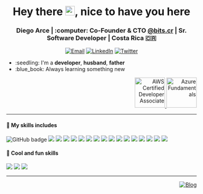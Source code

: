 <div align="center">
   <h1>Hey there <img src="https://media.giphy.com/media/hvRJCLFzcasrR4ia7z/giphy.gif" width="25px">, nice to have you here</h1>
</div>

<div align="center">
  <h3> Diego Arce | :computer: Co-Founder & CTO <a href="https://bits.cr">@bits.cr</a> | Sr. Software Developer | Costa Rica 🇨🇷</h3>
  <p>
    <a target="_blank" href="mailto:diego@arce.cr">
    <img alt="Email" src="https://img.shields.io/badge/diego@arce.cr-0078D4.svg?&style=flat&logo=Microsoft-Outlook&logoColor=white" /></a>
    <a target="_blank" href="https://www.linkedin.com/in/arcezd/"><img alt="LinkedIn" src="https://img.shields.io/badge/arcezd-0077B5.svg?&style=flat&logo=linkedin&logoColor=white" /></a>
    <a target="_blank" href="https://twitter.com/arcezd"><img alt="Twitter" src="https://img.shields.io/badge/@arcezd-1DA1F2.svg?&style=flat&logo=twitter&logoColor=white" /></a>
  </p>
</div>

<ul>
  <li>:seedling: I'm a <b>developer</b>, <b>husband</b>, <b>father</b></li>
  <li>:blue_book: Always learning something new</li>
</ul>

<p align="right">
  <a target="_blank" href="mailto:diego@arce.cr">
    <img src="https://images.youracclaim.com/size/680x680/images/2a15d440-edbe-44a2-890f-0a0caf7e1442/AWS-Developer-Associate.png" alt="AWS Certified Developer Associate" width="80" height="80" />
  </a>
  <a target="_blank" href="mailto:diego@arce.cr">
    <img src="https://images.youracclaim.com/size/680x680/images/6a254dad-77e5-4e71-8049-94e5c7a15981/azure-fundamentals-600x600.png" alt="Azure Fundamentals" width="80" height="80" />
  </a>
</p>

---
#### :satellite: My skills includes

<p align="left">
  <img src="https://img.shields.io/badge/AWS%20-%23FF9900.svg?&style=for-the-badge&logo=amazon-aws&logoColor=white" alt="GitHub badge" />
  <img src="https://img.shields.io/badge/azure%20-%230072C6.svg?&style=for-the-badge&logo=azure-devops&logoColor=white" />
  <img src="https://img.shields.io/badge/heroku%20-%23430098.svg?&style=for-the-badge&logo=heroku&logoColor=white" />
  <img src="https://img.shields.io/badge/docker%20-%230db7ed.svg?&style=for-the-badge&logo=docker&logoColor=white"/>
  <img src="https://img.shields.io/badge/kubernetes%20-%23326ce5.svg?&style=for-the-badge&logo=kubernetes&logoColor=white"/>
  <img src="https://img.shields.io/badge/ansible%20-%231A1918.svg?&style=for-the-badge&logo=ansible&logoColor=white"/>
  <img src="https://img.shields.io/badge/git%20-%23F05033.svg?&style=for-the-badge&logo=git&logoColor=white"/>
  <img src="https://img.shields.io/badge/javascript%20-%23323330.svg?&style=for-the-badge&logo=javascript&logoColor=%23F7DF1E"/>
  <img src="https://img.shields.io/badge/python%20-%2314354C.svg?&style=for-the-badge&logo=python&logoColor=white"/>
  <img src="https://img.shields.io/badge/java-%23ED8B00.svg?&style=for-the-badge&logo=java&logoColor=white"/>
  <img src="https://img.shields.io/badge/swift-%23FA7343.svg?&style=for-the-badge&logo=swift&logoColor=white"/>
  <img src="https://img.shields.io/badge/dart-%230175C2.svg?&style=for-the-badge&logo=dart&logoColor=white"/>
  <img src="https://img.shields.io/badge/node.js%20-%2343853D.svg?&style=for-the-badge&logo=node.js&logoColor=white"/>
  <img src="https://img.shields.io/badge/express.js%20-%23404d59.svg?&style=for-the-badge"/>
  <img src="https://img.shields.io/badge/flask%20-%23000.svg?&style=for-the-badge&logo=flask&logoColor=white"/>
  <img src="https://img.shields.io/badge/spring%20-%236DB33F.svg?&style=for-the-badge&logo=spring&logoColor=white"/>
  <img src="https://img.shields.io/badge/Flutter%20-%2302569B.svg?&style=for-the-badge&logo=Flutter&logoColor=white" />
</p>

#### :space_invader: Cool and fun skills
<p align="left">
  <img src="https://img.shields.io/badge/-Drone%20Pilot-848482?style=for-the-badge&logo=Drone&logoColor=white"/>
  <img src="https://img.shields.io/badge/-Raspberry%20Pi-C51A4A?style=for-the-badge&logo=Raspberry-Pi"/>
  <img src="https://img.shields.io/badge/-Arduino-00979D?style=for-the-badge&logo=Arduino&logoColor=white"/>
</p>

---
<p align="right">
  <a href="https://github.com/ArcezD/arcezd/commits/master" target="_blank">
    <img alt="Blog" src="https://img.shields.io/github/last-commit/arcezd/arcezd?color=blue&logo=GitHub" />
  </a>
</p>